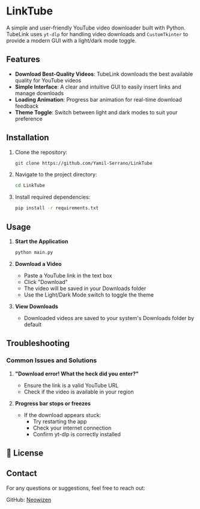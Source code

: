 # LinkTube

A simple and user-friendly YouTube video downloader built with Python. TubeLink uses `yt-dlp` for handling video downloads and `CustomTkinter` to provide a modern GUI with a light/dark mode toggle.

## Features

- **Download Best-Quality Videos**: TubeLink downloads the best available quality for YouTube videos
- **Simple Interface**: A clear and intuitive GUI to easily insert links and manage downloads
- **Loading Animation**: Progress bar animation for real-time download feedback
- **Theme Toggle**: Switch between light and dark modes to suit your preference

## Installation

1. Clone the repository:
   ```bash
   git clone https://github.com/Yamil-Serrano/LinkTube
   ```

2. Navigate to the project directory:
   ```bash
   cd LinkTube
   ```

3. Install required dependencies:
   ```bash
   pip install -r requirements.txt
   ```

## Usage

1. **Start the Application**
   ```bash
   python main.py
   ```

2. **Download a Video**
   - Paste a YouTube link in the text box
   - Click "Download"
   - The video will be saved in your Downloads folder
   - Use the Light/Dark Mode switch to toggle the theme

3. **View Downloads**
   - Downloaded videos are saved to your system's Downloads folder by default

## Troubleshooting

### Common Issues and Solutions

1. **"Download error! What the heck did you enter?"**
   - Ensure the link is a valid YouTube URL
   - Check if the video is available in your region

2. **Progress bar stops or freezes**
   - If the download appears stuck:
     - Try restarting the app
     - Check your internet connection
     - Confirm yt-dlp is correctly installed

## 📝 License


## Contact

For any questions or suggestions, feel free to reach out:

GitHub: [Neowizen](https://github.com/Yamil-Serrano)
